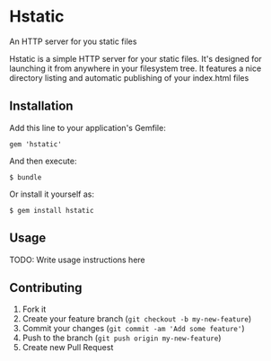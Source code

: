 # Hstatic

An HTTP server for you static files

Hstatic is a simple HTTP server for your static files.
It's designed for launching it from anywhere in your filesystem tree.
It features a nice directory listing and automatic publishing of your index.html files

## Installation

Add this line to your application's Gemfile:

    gem 'hstatic'

And then execute:

    $ bundle

Or install it yourself as:

    $ gem install hstatic

## Usage

TODO: Write usage instructions here

## Contributing

1. Fork it
2. Create your feature branch (`git checkout -b my-new-feature`)
3. Commit your changes (`git commit -am 'Add some feature'`)
4. Push to the branch (`git push origin my-new-feature`)
5. Create new Pull Request
